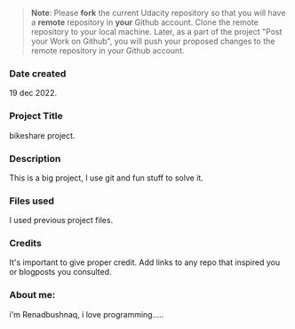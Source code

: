 >**Note**: Please **fork** the current Udacity repository so that you will have a **remote** repository in **your** Github account. Clone the remote repository to your local machine. Later, as a part of the project "Post your Work on Github", you will push your proposed changes to the remote repository in your Github account.

### Date created
 19 dec 2022.

### Project Title
 bikeshare project.

### Description
 This is a big project, I use git and fun stuff to solve it.

### Files used
 I used previous project files.

### Credits
It's important to give proper credit. Add links to any repo that inspired you or blogposts you consulted.

### About me:
i'm Renadbushnaq, i love programming.....